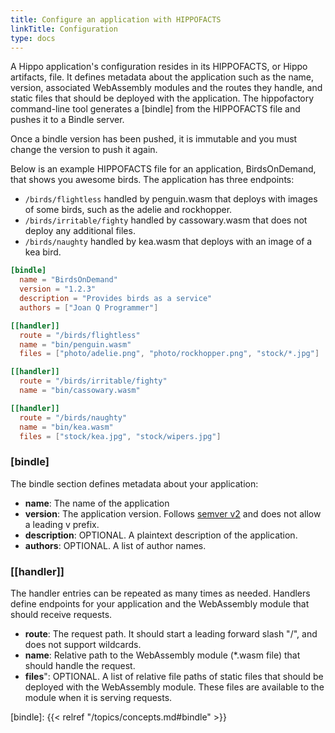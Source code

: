 ```yaml
---
title: Configure an application with HIPPOFACTS
linkTitle: Configuration
type: docs
---
```


A Hippo application's configuration resides in its HIPPOFACTS, or Hippo artifacts, file.
It defines metadata about the application such as the name, version, associated WebAssembly modules and the routes they handle, and static files that should be deployed with the application.
The hippofactory command-line tool generates a [bindle] from the HIPPOFACTS file and pushes it to a Bindle server.

<i class="fas fa-window-close"></i> Once a bindle version has been pushed, it is immutable and you must change the version to push it again.

Below is an example HIPPOFACTS file for an application, BirdsOnDemand, that shows you awesome birds.
The application has three endpoints:

* `/birds/flightless` handled by penguin.wasm that deploys with images of some birds, such as the adelie and rockhopper.
* `/birds/irritable/fighty` handled by cassowary.wasm that does not deploy any additional files.
* `/birds/naughty` handled by kea.wasm that deploys with an image of a kea bird.

```toml
[bindle]
  name = "BirdsOnDemand"
  version = "1.2.3"
  description = "Provides birds as a service"
  authors = ["Joan Q Programmer"]

[[handler]]
  route = "/birds/flightless"
  name = "bin/penguin.wasm"
  files = ["photo/adelie.png", "photo/rockhopper.png", "stock/*.jpg"]

[[handler]]
  route = "/birds/irritable/fighty"
  name = "bin/cassowary.wasm"

[[handler]]
  route = "/birds/naughty"
  name = "bin/kea.wasm"
  files = ["stock/kea.jpg", "stock/wipers.jpg"]
```

### \[bindle\]

The bindle section defines metadata about your application:

* **name**: The name of the application
* **version**: The application version. Follows [semver v2] and does not allow a leading v prefix.
* **description**: OPTIONAL. A plaintext description of the application.
* **authors**: OPTIONAL. A list of author names.

### [[handler]]

The handler entries can be repeated as many times as needed.
Handlers define endpoints for your application and the WebAssembly module that should receive requests.

* **route**: The request path. It should start a leading forward slash "/", and does not support wildcards.
* **name**: Relative path to the WebAssembly module (*.wasm file) that should handle the request.
* **files**": OPTIONAL. A list of relative file paths of static files that should be deployed with the WebAssembly module. These files are available to the module when it is serving requests.

[semver v2]: https://semver.org/spec/v2.0.0.html
[bindle]: {{< relref "/topics/concepts.md#bindle" >}}
